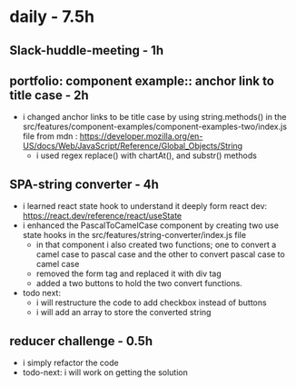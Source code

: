# daily - 7.5h

## Slack-huddle-meeting - 1h

## portfolio: component example:: anchor link to title case - 2h

* i changed anchor links to be title case by using string.methods() in the src/features/component-examples/component-examples-two/index.js file from mdn : https://developer.mozilla.org/en-US/docs/Web/JavaScript/Reference/Global_Objects/String
  * i used regex replace() with chartAt(), and substr() methods

## SPA-string converter - 4h

* i learned react state hook to understand it deeply form react dev: https://react.dev/reference/react/useState
* i enhanced the PascalToCamelCase component by creating two use state hooks in the src/features/string-converter/index.js file
  * in that component i also created two functions; one to convert a camel case to pascal case and the other to convert pascal case to camel case
  * removed the form tag and replaced it with div tag
  * added a two buttons to hold the two convert functions.
* todo next: 
  * i will restructure the code to add checkbox instead of buttons 
  * i will add an array to store the converted string


## reducer challenge - 0.5h

* i simply refactor the code
* todo-next: i will work on getting the solution